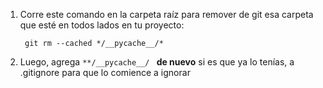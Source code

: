 1. Corre este comando en la carpeta raíz para remover de git esa carpeta que esté en todos lados en tu proyecto:

        git rm --cached */__pycache__/*

2. Luego, agrega `**/__pycache__/ ` **de nuevo** si es que ya lo tenías, a .gitignore para que lo comience a ignorar